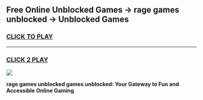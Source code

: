 
## Free Online Unblocked Games → rage games unblocked → Unblocked Games
<h3>
<a href="https://premium.freeplayer.one?title=rage_games_unblocked&ref=21F">CLICK TO PLAY</a></h3>
<hr>

<h3>
<a href="https://premium.freeplayer.one?title=rage_games_unblocked&ref=21F">CLICK 2 PLAY</a>
  
</h3>

<a href="https://premium.freeplayer.one?title=rage_games_unblocked&ref=21F/"><img src="https://clearcache.store/games.png"></a>


**rage games unblocked games unblocked: Your Gateway to Fun and Accessible Online Gaming**
